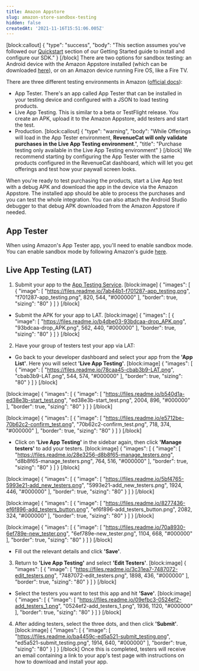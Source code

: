```yaml
---
title: Amazon Appstore
slug: amazon-store-sandbox-testing
hidden: false
createdAt: '2021-11-16T15:51:06.005Z'
---
```

[block:callout]
{
  "type": "success",
  "body": "This section assumes you've followed our [Quickstart](doc:getting-started-1) section of our Getting Started guide to install and configure our SDK."
}
[/block]
There are two options for sandbox testing: an Android device with the Amazon Appstore installed (which can be downloaded [here](https://www.amazon.com/gp/mas/get/amazonapp)), or on an Amazon device running Fire OS, like a Fire TV.

There are three different testing environments in Amazon ([official docs](https://developer.amazon.com/docs/in-app-purchasing/iap-testing-overview.html)):
- App Tester. There's an app called App Tester that can be installed in your testing device and configured with a JSON to load testing products.
- Live App Testing. This is similar to a beta or TestFlight release. You create an APK, upload it to the Amazon Appstore, add testers and start the test.
- Production.
[block:callout]
{
  "type": "warning",
  "body": "While Offerings will load in the App Tester environment, **RevenueCat will only validate purchases in the Live App Testing environment**.",
  "title": "Purchase testing only available in the Live App Testing environment"
}
[/block]
We recommend starting by configuring the App Tester with the same products configured in the RevenueCat dashboard, which will let you get offerings and test how your paywall screen looks. 

When you're ready to test purchasing the products, start a Live App test with a debug APK and download the app in the device via the Amazon Appstore. The installed app should be able to process the purchases and you can test the whole integration. You can also attach the Android Studio debugger to that debug APK downloaded from the Amazon Appstore if needed.

## App Tester

When using Amazon's App Tester app, you'll need to enable sandbox mode. You can enable sandbox mode by following Amazon's guide [here](https://developer.amazon.com/docs/in-app-purchasing/iap-app-tester-user-guide.html#installtester).

## Live App Testing (LAT)

1. Submit your app to the [App Testing Service](https://developer.amazon.com/apps-and-games/test).
[block:image]
{
  "images": [
    {
      "image": [
        "https://files.readme.io/7ab44b1-f701287-app_testing.png",
        "f701287-app_testing.png",
        820,
        544,
        "#000000"
      ],
      "border": true,
      "sizing": "80"
    }
  ]
}
[/block]
* Submit the APK for your app to LAT.
[block:image]
{
  "images": [
    {
      "image": [
        "https://files.readme.io/b4dbe03-93bdcaa-drop_APK.png",
        "93bdcaa-drop_APK.png",
        562,
        440,
        "#000000"
      ],
      "border": true,
      "sizing": "80"
    }
  ]
}
[/block]
2. Have your group of testers test your app via LAT:
* Go back to your developer dashboard and select your app from the **'App List'**. Here you will select **'Live App Testing'**.
[block:image]
{
  "images": [
    {
      "image": [
        "https://files.readme.io/78caa45-cbab3b9-LAT.png",
        "cbab3b9-LAT.png",
        544,
        574,
        "#000000"
      ],
      "border": true,
      "sizing": "80"
    }
  ]
}
[/block]

[block:image]
{
  "images": [
    {
      "image": [
        "https://files.readme.io/b540d1a-ed38e3b-start_test.png",
        "ed38e3b-start_test.png",
        2004,
        896,
        "#000000"
      ],
      "border": true,
      "sizing": "80"
    }
  ]
}
[/block]

[block:image]
{
  "images": [
    {
      "image": [
        "https://files.readme.io/e5712be-70b62c2-confirm_test.png",
        "70b62c2-confirm_test.png",
        718,
        374,
        "#000000"
      ],
      "border": true,
      "sizing": "80"
    }
  ]
}
[/block]
* Click on **'Live App Testing'** in the sidebar again, then click **'Manage testers'** to add your testers.
[block:image]
{
  "images": [
    {
      "image": [
        "https://files.readme.io/28e3256-d8b8f65-manage_testers.png",
        "d8b8f65-manage_testers.png",
        764,
        516,
        "#000000"
      ],
      "border": true,
      "sizing": "80"
    }
  ]
}
[/block]

[block:image]
{
  "images": [
    {
      "image": [
        "https://files.readme.io/5bf4765-5993e21-add_new_testers.png",
        "5993e21-add_new_testers.png",
        1924,
        446,
        "#000000"
      ],
      "border": true,
      "sizing": "80"
    }
  ]
}
[/block]

[block:image]
{
  "images": [
    {
      "image": [
        "https://files.readme.io/8277436-ef6f896-add_testers_button.png",
        "ef6f896-add_testers_button.png",
        2082,
        324,
        "#000000"
      ],
      "border": true,
      "sizing": "80"
    }
  ]
}
[/block]

[block:image]
{
  "images": [
    {
      "image": [
        "https://files.readme.io/70a8930-6ef789e-new_tester.png",
        "6ef789e-new_tester.png",
        1104,
        668,
        "#000000"
      ],
      "border": true,
      "sizing": "80"
    }
  ]
}
[/block]
* Fill out the relevant details and click **'Save'**.

3. Return to **'Live App Testing'** and select **'Edit Testers'**.
[block:image]
{
  "images": [
    {
      "image": [
        "https://files.readme.io/3c31ea7-7487072-edit_testers.png",
        "7487072-edit_testers.png",
        1898,
        436,
        "#000000"
      ],
      "border": true,
      "sizing": "80"
    }
  ]
}
[/block]
* Select the testers you want to test this app and hit **'Save'**.
[block:image]
{
  "images": [
    {
      "image": [
        "https://files.readme.io/09efbc3-0524ef2-add_testers_1.png",
        "0524ef2-add_testers_1.png",
        1936,
        1120,
        "#000000"
      ],
      "border": true,
      "sizing": "80"
    }
  ]
}
[/block]
4. After adding testers, select the three dots, and then click **'Submit'**.
[block:image]
{
  "images": [
    {
      "image": [
        "https://files.readme.io/ba4459c-ed5a521-submit_testing.png",
        "ed5a521-submit_testing.png",
        1914,
        640,
        "#000000"
      ],
      "border": true,
      "sizing": "80"
    }
  ]
}
[/block]
Once this is completed, testers will receive an email containing a link to your app's test page with instructions on how to download and install your app.